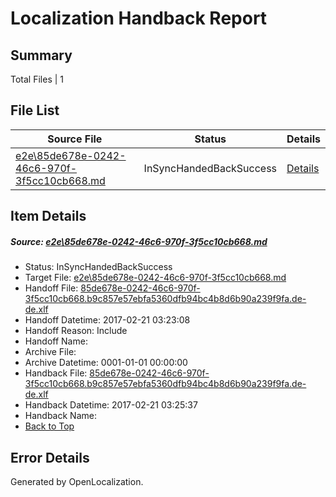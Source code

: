# <a name='report-top'></a> Localization Handback Report

## Summary
 Total Files | 1

## File List
 Source File | Status | Details 
 ----------- | ------ | ------- 
 [e2e\85de678e-0242-46c6-970f-3f5cc10cb668.md](https://github.com/OpenLocalizationTestOrg/ol-test4/blob/408e0b56bdb473ea00133fe7db574621c1b3fed8/e2e/85de678e-0242-46c6-970f-3f5cc10cb668.md) | InSyncHandedBackSuccess | [Details](#4d76f95dc71fb81c6773c141ec4ff67b8cd5a3cc2)

## Item Details
##### <a name='4d76f95dc71fb81c6773c141ec4ff67b8cd5a3cc2'></a> Source: [e2e\85de678e-0242-46c6-970f-3f5cc10cb668.md](https://github.com/OpenLocalizationTestOrg/ol-test4/blob/408e0b56bdb473ea00133fe7db574621c1b3fed8/e2e/85de678e-0242-46c6-970f-3f5cc10cb668.md)
* Status: InSyncHandedBackSuccess
* Target File: [e2e\85de678e-0242-46c6-970f-3f5cc10cb668.md](https://github.com/OpenLocalizationTestOrg/ol-test4-dede/blob/ecacb4fc7f77c9b066ab89f660335d526fac854e/e2e/85de678e-0242-46c6-970f-3f5cc10cb668.md)
* Handoff File: [85de678e-0242-46c6-970f-3f5cc10cb668.b9c857e57ebfa5360dfb94bc4b8d6b90a239f9fa.de-de.xlf](https://github.com/OpenLocalizationTestOrg/ol-test4-handoff/blob/c7109229384f14ec5968c07cc3d8df8357262f82/ol-handoff/OpenLocalizationTestOrg/ol-test4-dede/xinjiang/ht/85de678e-0242-46c6-970f-3f5cc10cb668.b9c857e57ebfa5360dfb94bc4b8d6b90a239f9fa.de-de.xlf)
* Handoff Datetime: 2017-02-21 03:23:08
* Handoff Reason: Include
* Handoff Name: 
* Archive File: 
* Archive Datetime: 0001-01-01 00:00:00
* Handback File: [85de678e-0242-46c6-970f-3f5cc10cb668.b9c857e57ebfa5360dfb94bc4b8d6b90a239f9fa.de-de.xlf](https://github.com/OpenLocalizationTestOrg/ol-test4-handback/blob/04fe29fa4158a2cc8dca8d510b7c293b880da980/ol-handback/OpenLocalizationTestOrg/ol-test4-dede/xinjiang/ht/85de678e-0242-46c6-970f-3f5cc10cb668.b9c857e57ebfa5360dfb94bc4b8d6b90a239f9fa.de-de.xlf)
* Handback Datetime: 2017-02-21 03:25:37
* Handback Name: 
* [Back to Top](#report-top)


## Error Details

Generated by OpenLocalization.
